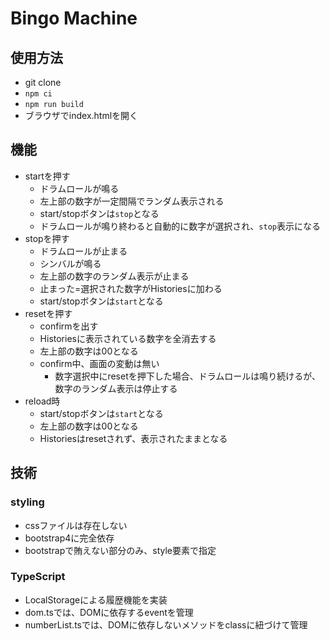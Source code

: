 # Bingo Machine

## 使用方法

- git clone
- `npm ci`
- `npm run build`
- ブラウザでindex.htmlを開く

## 機能

- startを押す
  - ドラムロールが鳴る
  - 左上部の数字が一定間隔でランダム表示される
  - start/stopボタンは`stop`となる
  - ドラムロールが鳴り終わると自動的に数字が選択され、`stop`表示になる
- stopを押す
  - ドラムロールが止まる
  - シンバルが鳴る
  - 左上部の数字のランダム表示が止まる
  - 止まった=選択された数字がHistoriesに加わる
  - start/stopボタンは`start`となる
- resetを押す
  - confirmを出す
  - Historiesに表示されている数字を全消去する
  - 左上部の数字は00となる
  - confirm中、画面の変動は無い
    - 数字選択中にresetを押下した場合、ドラムロールは鳴り続けるが、数字のランダム表示は停止する
- reload時
  - start/stopボタンは`start`となる
  - 左上部の数字は00となる
  - Historiesはresetされず、表示されたままとなる

## 技術

### styling

- cssファイルは存在しない
- bootstrap4に完全依存
- bootstrapで賄えない部分のみ、style要素で指定

### TypeScript

- LocalStorageによる履歴機能を実装
- dom.tsでは、DOMに依存するeventを管理
- numberList.tsでは、DOMに依存しないメソッドをclassに紐づけて管理
